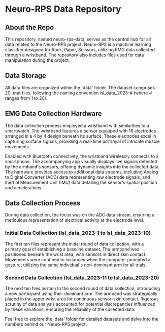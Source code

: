 # Neuro-RPS Data Repository

## About the Repo
This repository, named neuro-rps-data, serves as the central hub for all data related to the Neuro-RPS project. Neuro-RPS is a machine learning classifier designed for Rock, Paper, Scissors, utilizing EMG data collected through a wristband. The repository also includes files used for data manipulation during the project.

## Data Storage
All data files are organized within the 'data' folder. The dataset comprises 20 .mat files, following the naming convention lsl_data_2023-# (where # ranges from 1 to 20).

## EMG Data Collection Hardware
The data collection process employed a wristband with similarities to a smartwatch. The wristband features a sensor equipped with 16 electrodes arranged in a 4 by 4 design beneath its surface. These electrodes excel in capturing surface signals, providing a real-time portrayal of intricate muscle movements.

Enabled with Bluetooth connectivity, the wristband wirelessly connects to a smartphone. The accompanying app visually displays live signals detected by the armband's sensors, offering dynamic insights into the collected data. The hardware provides access to additional data streams, including Analog to Digital Converter (ADC) data representing raw electrode signals, and Inertial Measurement Unit (IMU) data detailing the sensor's spatial position and accelerations.

## Data Collection Process
During data collection, the focus was on the ADC data stream, ensuring a meticulous representation of electrical activity at the electrode level.

### Initial Data Collection (lsl_data_2023-1 to lsl_data_2023-10)
The first ten files represent the initial round of data collection, with a primary goal of establishing a baseline dataset. The armband was positioned beneath the wrist area, with sensors in direct skin contact. Movements were confined to instances when the computer prompted a gesture, utilizing the same individual's non-dominant arm for all trials.

### Second Data Collection (lsl_data_2023-11 to lsl_data_2023-20)
The next ten files pertain to the second round of data collection, introducing a new participant using their dominant arm. The armband was strategically placed in the upper wrist area for continuous sensor-skin contact. Rigorous scrutiny of data analysis accounted for potential discrepancies influenced by these variations, ensuring the reliability of the collected data.

Feel free to explore the 'data' folder for detailed datasets and delve into the numbers behind our Neuro-RPS project.
